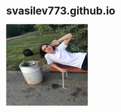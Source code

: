 # svasilev773.github.io

<img src="photo_2022-09-10_13-25-15.jpg" alt="Фотография 1" width="220" height="220">

